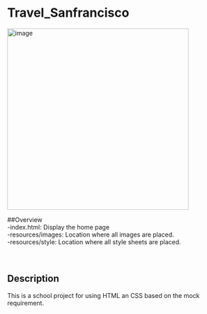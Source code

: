# Travel_Sanfrancisco <br>
<img width="416" alt="image" src="https://user-images.githubusercontent.com/43092139/193909137-365784b7-9d52-4a2c-8d0e-7c04ab01efe1.png">

##Overview <br>
-index.html: Display the home page <br>
-resources/images: Location where all images are placed.<br>
-resources/style: Location where all style sheets are placed.<br>
<br><br>
## Description
This is a school project for using HTML an CSS based on the mock requirement.





